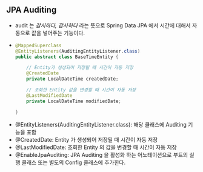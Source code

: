 ## JPA Auditing

- audit 는 *감시하다, 감사하다* 라는 뜻으로 Spring Data JPA 에서 시간에 대해서 자동으로 값을 넣어주는 기능이다.
- ~~~ java
  @MappedSuperclass
  @EntityListeners(AuditingEntityListener.class)
  public abstract class BaseTimeEntity {
  
      // Entity가 생성되어 저장될 때 시간이 자동 저장
      @CreatedDate
      private LocalDateTime createdDate;
  
      // 조회한 Entity 값을 변경할 때 시간이 자동 저장
      @LastModifiedDate
      private LocalDateTime modifiedDate;
  
  }
  ~~~
- @EntityListeners(AuditingEntityListener.class): 해당 클래스에 Auditing 기능을 포함
- @CreatedDate: Entity 가 생성되어 저장될 때 시간이 자동 저장
- @LastModifiedDate: 조회한 Entity 의 값을 변경할 때 시간이 자동 저장
- @EnableJpaAuditing: JPA Auditing 을 활성화 하는 어노테이션으로 부트의 실행 클래스 또는 별도의 Config 클래스에 추가한다.